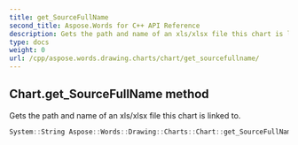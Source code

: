 ```yaml
---
title: get_SourceFullName
second_title: Aspose.Words for C++ API Reference
description: Gets the path and name of an xls/xlsx file this chart is linked to. 
type: docs
weight: 0
url: /cpp/aspose.words.drawing.charts/chart/get_sourcefullname/
---
```

## Chart.get_SourceFullName method


Gets the path and name of an xls/xlsx file this chart is linked to.

```cpp
System::String Aspose::Words::Drawing::Charts::Chart::get_SourceFullName()
```


